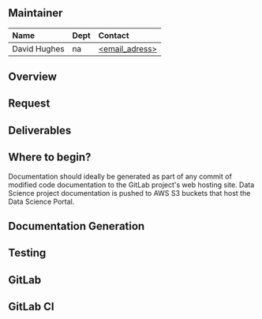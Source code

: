 
# <Project Name>

<Description>

## Maintainer

| Name | Dept | Contact |
|:-----|:-----|:--------|
| David Hughes | na | [<email_adress>](mailto:<email_address>) |


## Overview

## Request

## Deliverables

## Where to begin?

Documentation should ideally be generated as part of any commit of modified code documentation to the GitLab project's web hosting site. 
Data Science project documentation is pushed to AWS S3 buckets that host the Data Science Portal. 

## Documentation Generation

## Testing

## GitLab

## GitLab CI
